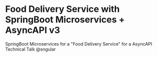 # Food Delivery Service with SpringBoot Microservices + AsyncAPI v3

SpringBoot Microservices for a "Food Delivery Service" for a AsyncAPI Technical Talk @sngular
